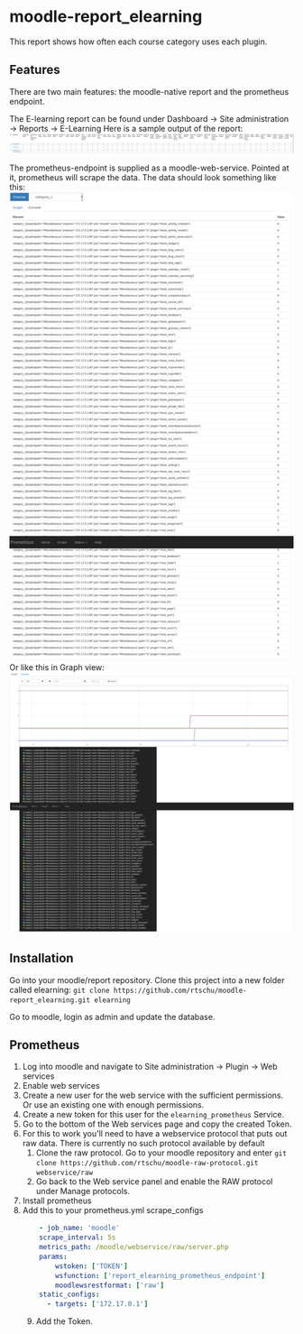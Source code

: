 # moodle-report_elearning

This report shows how often each course category uses each plugin.

## Features
There are two main features: the moodle-native report and the prometheus endpoint.
    
The E-learning report can be found under Dashboard -> Site administration -> Reports -> E-Learning
Here is a sample output of the report:
![Sample report output](pix/report-example.png)
    
The prometheus-endpoint is supplied as a moodle-web-service. Pointed at it, prometheus will scrape the data.
The data should look something like this:
![Sample report output](pix/prometheus_sample_list_data.png)
Or like this in Graph view:
![Sample report output](pix/prometheus_sample_graph_data.png)

## Installation

Go into your moodle/report repository.
Clone this project into a new folder called elearning: `git clone https://github.com/rtschu/moodle-report_elearning.git elearning`
    
Go to moodle, login as admin and update the database.
    
## Prometheus

1. Log into moodle and navigate to Site administration -> Plugin -> Web services
2. Enable web services
3. Create a new user for the web service with the sufficient permissions. Or use an existing one with enough permissions.
4. Create a new token for this user for the `elearning_prometheus` Service.
5. Go to the bottom of the Web services page and copy the created Token.
6. For this to work you'll need to have a webservice protocol that puts out raw data. There is currently no such protocol available by default
    1. Clone the raw protocol. Go to your moodle repository and enter `git clone https://github.com/rtschu/moodle-raw-protocol.git webservice/raw`
    2. Go back to the Web service panel and enable the RAW protocol under Manage protocols.
7. Install prometheus
8. Add this to your prometheus.yml scrape_configs
    ```yml 
        - job_name: 'moodle'
        scrape_interval: 5s
        metrics_path: /moodle/webservice/raw/server.php
        params:
            wstoken: ['TOKEN']
            wsfunction: ['report_elearning_prometheus_endpoint']
            moodlewsrestformat: ['raw']
        static_configs:
          - targets: ['172.17.0.1']
    ```      
    9. Add the Token.